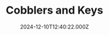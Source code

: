 ---
date: 2024-12-10T12:40:22.000Z
title: Cobblers and Keys
latitude: 52.0380846049634
longitude: 0.7327589972577437
url: http://www.trophysuperstore.co.uk
category: checkin
---